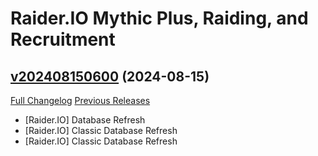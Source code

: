 # Raider.IO Mythic Plus, Raiding, and Recruitment

## [v202408150600](https://github.com/RaiderIO/raiderio-addon/tree/v202408150600) (2024-08-15)
[Full Changelog](https://github.com/RaiderIO/raiderio-addon/compare/v202408130600...v202408150600) [Previous Releases](https://github.com/RaiderIO/raiderio-addon/releases)

- [Raider.IO] Database Refresh  
- [Raider.IO] Classic Database Refresh  
- [Raider.IO] Classic Database Refresh  

